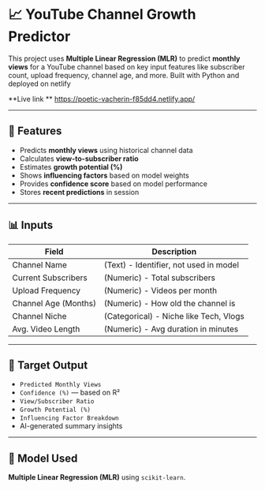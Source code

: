 # 📈 YouTube Channel Growth Predictor

This project uses **Multiple Linear Regression (MLR)** to predict **monthly views** for a YouTube channel based on key input features like subscriber count, upload frequency, channel age, and more. Built with Python and deployed on netlify

**Live link **
https://poetic-vacherin-f85dd4.netlify.app/

---

## 🚀 Features

- Predicts **monthly views** using historical channel data
- Calculates **view-to-subscriber ratio**
- Estimates **growth potential (%)**
- Shows **influencing factors** based on model weights
- Provides **confidence score** based on model performance
- Stores **recent predictions** in session

---

## 📊 Inputs

| Field                     | Description                             |
|--------------------------|-----------------------------------------|
| Channel Name             | (Text) - Identifier, not used in model  |
| Current Subscribers      | (Numeric) - Total subscribers            |
| Upload Frequency         | (Numeric) - Videos per month            |
| Channel Age (Months)     | (Numeric) - How old the channel is      |
| Channel Niche            | (Categorical) - Niche like Tech, Vlogs  |
| Avg. Video Length        | (Numeric) - Avg duration in minutes     |

---

## 🎯 Target Output

- `Predicted Monthly Views`
- `Confidence (%)` — based on R²
- `View/Subscriber Ratio`
- `Growth Potential (%)`
- `Influencing Factor Breakdown`
- AI-generated summary insights

---

## 🧠 Model Used

**Multiple Linear Regression (MLR)** using `scikit-learn`.



